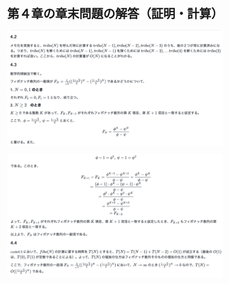 # 第４章の章末問題の解答（証明・計算）

![practice4_0](images/practice4_0.png)

![practice4_1](images/practice4_1.png)

